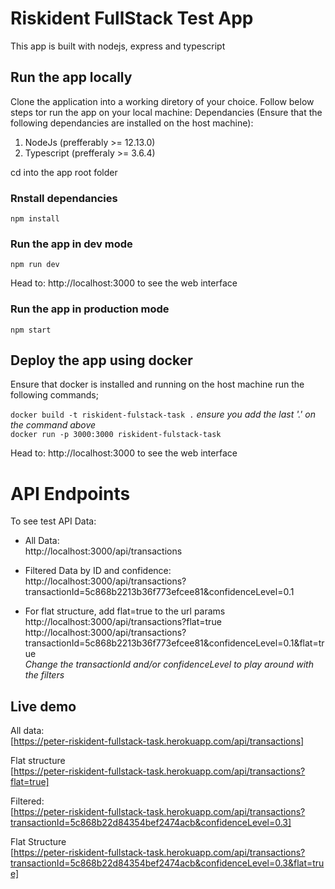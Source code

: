 # Riskident FullStack Test App
This app is built with nodejs, express and typescript

## Run the app locally
Clone the application into a working diretory of your choice.
Follow below steps tor run the app on your local machine: 
Dependancies (Ensure that the following dependancies are installed on the host machine):
1. NodeJs (prefferably >= 12.13.0)
2. Typescript  (prefferaly >= 3.6.4)

cd into the app root folder

### Rnstall dependancies 
`npm install`

### Run the app in dev mode
`npm run dev`

Head to:
http://localhost:3000 to see the web interface

### Run the app in production mode
`npm start`

## Deploy the app using docker
Ensure that docker is installed and running on the host machine
run the following commands;

`docker build -t riskident-fulstack-task .` _ensure you add the last '.' on the command above_  
`docker run -p 3000:3000 riskident-fulstack-task`

Head to:
http://localhost:3000 to see the web interface


# API Endpoints
To see test API Data:
- All Data:  
http://localhost:3000/api/transactions  
- Filtered Data by ID and confidence:    
http://localhost:3000/api/transactions?transactionId=5c868b2213b36f773efcee81&confidenceLevel=0.1

- For flat structure, add flat=true to the url params  
http://localhost:3000/api/transactions?flat=true  
http://localhost:3000/api/transactions?transactionId=5c868b2213b36f773efcee81&confidenceLevel=0.1&flat=true  
_Change the transactionId and/or confidenceLevel to play around with the filters_

## Live demo
All data:  
[https://peter-riskident-fullstack-task.herokuapp.com/api/transactions]

Flat structure  
[https://peter-riskident-fullstack-task.herokuapp.com/api/transactions?flat=true]

Filtered:  
[https://peter-riskident-fullstack-task.herokuapp.com/api/transactions?transactionId=5c868b22d84354bef2474acb&confidenceLevel=0.3]

Flat Structure  
[https://peter-riskident-fullstack-task.herokuapp.com/api/transactions?transactionId=5c868b22d84354bef2474acb&confidenceLevel=0.3&flat=true]

